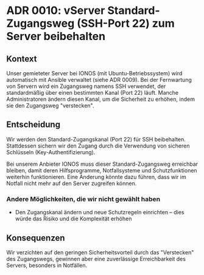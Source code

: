 # ADR 0010: vServer Standard-Zugangsweg (SSH-Port 22) zum Server beibehalten

## Kontext

Unser gemieteter Server bei IONOS (mit Ubuntu-Betriebssystem) wird automatisch mit Ansible verwaltet (siehe ADR 0009).
Bei der Fernwartung von Servern wird ein Zugangsweg namens SSH verwendet, der standardmäßig über einen bestimmten
Kanal (Port 22) läuft. Manche Administratoren ändern diesen Kanal, um die Sicherheit zu erhöhen, indem sie den
Zugangsweg "verstecken".

## Entscheidung

Wir werden den Standard-Zugangskanal (Port 22) für SSH beibehalten. Stattdessen sichern wir den Zugang durch die
Verwendung von sicheren Schlüsseln (Key-Authentifizierung).

Bei unserem Anbieter IONOS muss dieser Standard-Zugangsweg erreichbar bleiben, damit deren Hilfsprogramme,
Notfallsysteme und Schutzfunktionen weiterhin funktionieren. Eine Änderung könnte dazu führen, dass wir im Notfall nicht
mehr auf den Server zugreifen können.

### Andere Möglichkeiten, die wir nicht gewählt haben

- Den Zugangskanal ändern und neue Schutzregeln einrichten – dies würde das Risiko und die Komplexität erhöhen

## Konsequenzen

Wir verzichten auf den geringen Sicherheitsvorteil durch das "Verstecken" des Zugangswegs, gewinnen aber eine
zuverlässige Erreichbarkeit des Servers, besonders in Notfällen.
